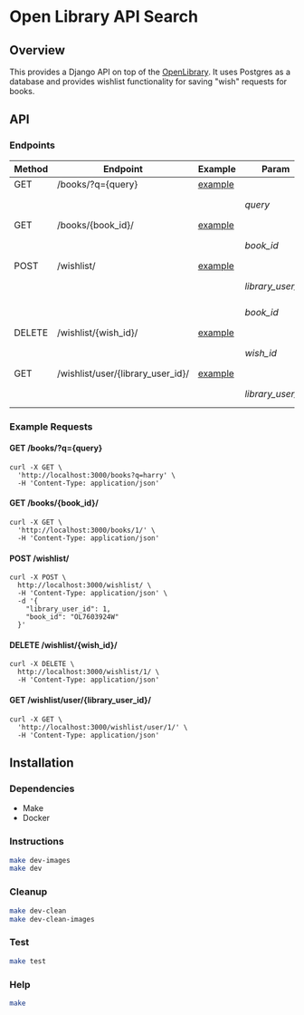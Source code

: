 # Open Library API Search

## Overview
This provides a Django API on top of the [OpenLibrary](https://openlibrary.org/dev/docs/api/search). It uses Postgres as a database and provides wishlist functionality for saving "wish" requests for books.

## API
### Endpoints
Method | Endpoint | Example | Param | Meaning
--- | --- | --- | --- | ---
GET | /books/?q={query} | [example](#get-booksqquery) | |
 | | | | *query* | Query for book titles
GET | /books/{book_id}/ | [example](#get-booksbook_id) | |
 | | | | *book_id* | Book ID to view details of
POST | /wishlist/ | [example](#post-wishlist) | |
 | | | | *library_user_id* | User ID for creating "wish"
 | | | | *book_id* | Book ID from OpenLibraryAPI
DELETE | /wishlist/{wish_id}/ | [example](#delete-wishlistwish_id) | |
 | | | | *wish_id* | Wish ID to delete
GET | /wishlist/user/{library_user_id}/ | [example](#get-wishlistuserlibrary_user_id) | |
 | | | | *library_user_id* | User ID to view wishlist of

### Example Requests
#### GET /books/?q={query}
```
curl -X GET \
  'http://localhost:3000/books?q=harry' \
  -H 'Content-Type: application/json'
```

#### GET /books/{book_id}/
```
curl -X GET \
  'http://localhost:3000/books/1/' \
  -H 'Content-Type: application/json'
```

#### POST /wishlist/
```
curl -X POST \
  http://localhost:3000/wishlist/ \
  -H 'Content-Type: application/json' \
  -d '{
    "library_user_id": 1,
    "book_id": "OL7603924W"
  }'
```

#### DELETE /wishlist/{wish_id}/
```
curl -X DELETE \
  http://localhost:3000/wishlist/1/ \
  -H 'Content-Type: application/json'
```

#### GET /wishlist/user/{library_user_id}/
```
curl -X GET \
  'http://localhost:3000/wishlist/user/1/' \
  -H 'Content-Type: application/json'
```

## Installation
### Dependencies
- Make
- Docker

### Instructions
```bash
make dev-images
make dev
```

### Cleanup
```bash
make dev-clean
make dev-clean-images
```

### Test
```bash
make test
```

### Help
```bash
make
```
